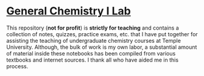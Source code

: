 # [General Chemistry I Lab](https://sites.google.com/a/temple.edu/robertraddi/teaching/general-chemistry-i-lab)

This repository (**not for profit**) is **strictly for teaching** and contains a collection of notes, quizzes, practice exams, etc. that I have put together for assisting the teaching of undergraduate chemistry courses at Temple University. 
Although, the bulk of work is my own labor, a substantial amount of material inside these notebooks has been compiled from various textbooks and internet sources. I thank all who have aided me in this process. 




